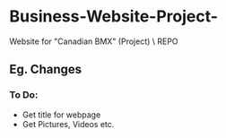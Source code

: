 # Business-Website-Project-
Website for "Canadian BMX" (Project) \\ REPO

## Eg. Changes


### To Do:
 - Get title for webpage
 - Get Pictures, Videos etc.
